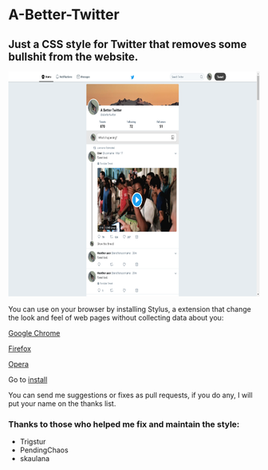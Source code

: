 # A-Better-Twitter
## Just a CSS style for Twitter that removes some bullshit from the website.

<p align="center">
    <img src="Screenshot.png" height="450">
</p>

You can use on your browser by installing Stylus, a extension that change the look and feel of web pages without collecting data about you:

[Google Chrome](https://chrome.google.com/webstore/detail/stylus/clngdbkpkpeebahjckkjfobafhncgmne)

[Firefox](https://addons.mozilla.org/firefox/addon/styl-us/)

[Opera](https://addons.opera.com/extensions/details/stylus/)

Go to [install](https://userstyles.org/styles/155039/a-better-twitter)

You can send me suggestions or fixes as pull requests, if you do any, I will put your name on the thanks list.

### Thanks to those who helped me fix and maintain the style:

* Trigstur
* PendingChaos
* skaulana
